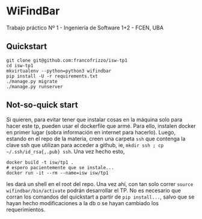 # WiFindBar
Trabajo práctico Nº 1 - Ingeniería de Software 1+2 - FCEN, UBA


## Quickstart

    git clone git@github.com:francofrizzo/isw-tp1
    cd isw-tp1
    mkvirtualenv --python=python3 wifindbar
    pip install -U -r requirements.txt
    ./manage.py migrate
    ./manage.py runserver

## Not-so-quick start

Si quieren, para evitar tener que instalar cosas en la máquina solo para hacer
este tp, pueden usar el dockerfile que armé. Para ello, instalen docker en
primer lugar (sobra información en internet para hacerlo). Luego, estando en el
repo de la materia, creen una carpeta `ssh` que contenga la clave ssh que
utilizan para acceder a github, ie, `mkdir ssh ; cp ~/.ssh/id_rsa{,.pub} ssh`.
Una vez hecho esto,

    docker build -t isw/tp1 .
    # espero pacientemente que se instale...
    docker run -it --rm --name=isw isw/tp1

les dará un shell en el root del repo. Una vez ahí, con tan solo correr `source
wifindbar/bin/activate` podrán desarrollar el TP. No es necesario que corran los
comandos del quickstart a partir de `pip install...`, salvo que se hayan hecho
modificaciones a la db o se hayan cambiado los requerimientos.
